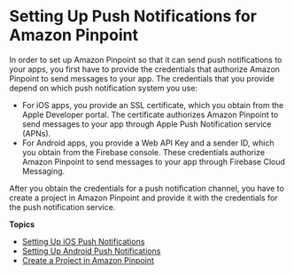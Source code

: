 # Setting Up Push Notifications for Amazon Pinpoint<a name="mobile-push"></a>

In order to set up Amazon Pinpoint so that it can send push notifications to your apps, you first have to provide the credentials that authorize Amazon Pinpoint to send messages to your app\. The credentials that you provide depend on which push notification system you use:
+ For iOS apps, you provide an SSL certificate, which you obtain from the Apple Developer portal\. The certificate authorizes Amazon Pinpoint to send messages to your app through Apple Push Notification service \(APNs\)\.
+ For Android apps, you provide a Web API Key and a sender ID, which you obtain from the Firebase console\. These credentials authorize Amazon Pinpoint to send messages to your app through Firebase Cloud Messaging\.

After you obtain the credentials for a push notification channel, you have to create a project in Amazon Pinpoint and provide it with the credentials for the push notification service\.

**Topics**
+ [Setting Up iOS Push Notifications](apns-setup.md)
+ [Setting Up Android Push Notifications](mobile-push-android.md)
+ [Create a Project in Amazon Pinpoint](mobile-push-create-project.md)